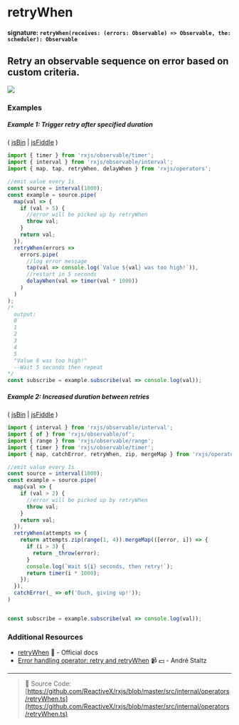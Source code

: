 # retryWhen

#### signature: `retryWhen(receives: (errors: Observable) => Observable, the: scheduler): Observable`

## Retry an observable sequence on error based on custom criteria.

<div class="ua-ad"><a href="https://ultimateangular.com/?ref=76683_kee7y7vk"><img src="https://ultimateangular.com/assets/img/banners/ua-leader.svg"></a></div>

### Examples

##### Example 1: Trigger retry after specified duration

( [jsBin](http://jsbin.com/miduqexalo/1/edit?js,console) |
[jsFiddle](https://jsfiddle.net/btroncone/49mkhsyr/) )

```js
import { timer } from 'rxjs/observable/timer';
import { interval } from 'rxjs/observable/interval';
import { map, tap, retryWhen, delayWhen } from 'rxjs/operators';

//emit value every 1s
const source = interval(1000);
const example = source.pipe(
  map(val => {
    if (val > 5) {
      //error will be picked up by retryWhen
      throw val;
    }
    return val;
  }),
  retryWhen(errors =>
    errors.pipe(
      //log error message
      tap(val => console.log(`Value ${val} was too high!`)),
      //restart in 5 seconds
      delayWhen(val => timer(val * 1000))
    )
  )
);
/*
  output:
  0
  1
  2
  3
  4
  5
  "Value 6 was too high!"
  --Wait 5 seconds then repeat
*/
const subscribe = example.subscribe(val => console.log(val));
```

##### Example 2: Increased duration between retries

( [jsBin](http://jsbin.com/nexuxoyifa/1/edit?js,console) |
[jsFiddle](https://jsfiddle.net/btroncone/tLx1c3j6/2/) )

```js
import { interval } from 'rxjs/observable/interval';
import { of } from 'rxjs/observable/of';
import { range } from 'rxjs/observable/range';
import { timer } from 'rxjs/observable/timer';
import { map, catchError, retryWhen, zip, mergeMap } from 'rxjs/operators';

//emit value every 1s
const source = interval(1000);
const example = source.pipe(
  map(val => {
    if (val > 2) {
      //error will be picked up by retryWhen
      throw val;
    }
    return val;
  }),
  retryWhen(attempts => {
    return attempts.zip(range(1, 4)).mergeMap(([error, i]) => {
      if (i > 3) {
        return _throw(error);
      }
      console.log(`Wait ${i} seconds, then retry!`);
      return timer(i * 1000);
    });
  }),
  catchError(_ => of('Ouch, giving up!'));
)


const subscribe = example.subscribe(val => console.log(val));
```

### Additional Resources

* [retryWhen](http://reactivex.io/rxjs/class/es6/Observable.js~Observable.html#instance-method-retryWhen)
  :newspaper: - Official docs
* [Error handling operator: retry and retryWhen](https://egghead.io/lessons/rxjs-error-handling-operator-retry-and-retrywhen?course=rxjs-beyond-the-basics-operators-in-depth)
  :video_camera: :dollar: - André Staltz

---

> :file_folder: Source Code:
> [https://github.com/ReactiveX/rxjs/blob/master/src/internal/operators/retryWhen.ts](https://github.com/ReactiveX/rxjs/blob/master/src/internal/operators/retryWhen.ts)

